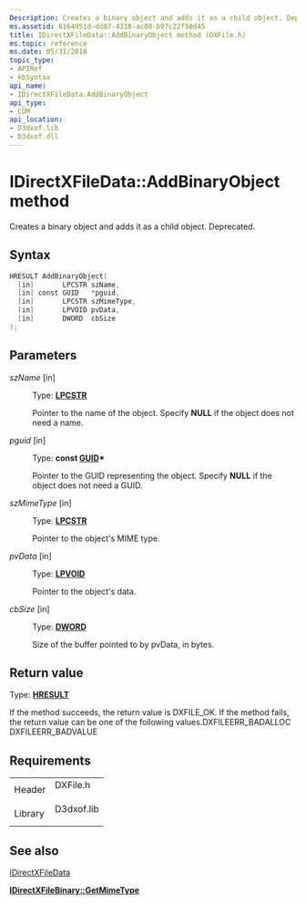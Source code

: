 ```yaml
---
Description: Creates a binary object and adds it as a child object. Deprecated.
ms.assetid: 6164951d-dd87-4318-ac08-b97c22f58d45
title: IDirectXFileData::AddBinaryObject method (DXFile.h)
ms.topic: reference
ms.date: 05/31/2018
topic_type: 
- APIRef
- kbSyntax
api_name: 
- IDirectXFileData.AddBinaryObject
api_type: 
- COM
api_location: 
- D3dxof.lib
- D3dxof.dll
---
```


# IDirectXFileData::AddBinaryObject method

Creates a binary object and adds it as a child object. Deprecated.

## Syntax


```C++
HRESULT AddBinaryObject(
  [in]       LPCSTR szName,
  [in] const GUID   *pguid,
  [in]       LPCSTR szMimeType,
  [in]       LPVOID pvData,
  [in]       DWORD  cbSize
);
```



## Parameters

<dl> <dt>

*szName* \[in\]
</dt> <dd>

Type: **[**LPCSTR**](../winprog/windows-data-types.md)**

Pointer to the name of the object. Specify **NULL** if the object does not need a name.

</dd> <dt>

*pguid* \[in\]
</dt> <dd>

Type: **const [**GUID**](guid.md)\***

Pointer to the GUID representing the object. Specify **NULL** if the object does not need a GUID.

</dd> <dt>

*szMimeType* \[in\]
</dt> <dd>

Type: **[**LPCSTR**](../winprog/windows-data-types.md)**

Pointer to the object's MIME type.

</dd> <dt>

*pvData* \[in\]
</dt> <dd>

Type: **[**LPVOID**](../winprog/windows-data-types.md)**

Pointer to the object's data.

</dd> <dt>

*cbSize* \[in\]
</dt> <dd>

Type: **[**DWORD**](../winprog/windows-data-types.md)**

Size of the buffer pointed to by pvData, in bytes.

</dd> </dl>

## Return value

Type: **[**HRESULT**](https://msdn.microsoft.com/library/Bb401631(v=MSDN.10).aspx)**

If the method succeeds, the return value is DXFILE\_OK. If the method fails, the return value can be one of the following values.DXFILEERR\_BADALLOC DXFILEERR\_BADVALUE

## Requirements



|                    |                                                                                       |
|--------------------|---------------------------------------------------------------------------------------|
| Header<br/>  | <dl> <dt>DXFile.h</dt> </dl>   |
| Library<br/> | <dl> <dt>D3dxof.lib</dt> </dl> |



## See also

<dl> <dt>

[IDirectXFileData](idirectxfiledata.md)
</dt> <dt>

[**IDirectXFileBinary::GetMimeType**](idirectxfilebinary--getmimetype.md)
</dt> </dl>

 

 